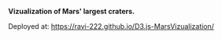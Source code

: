 **Vizualization of Mars' largest craters.**


Deployed at: https://ravi-222.github.io/D3.js-MarsVizualization/
